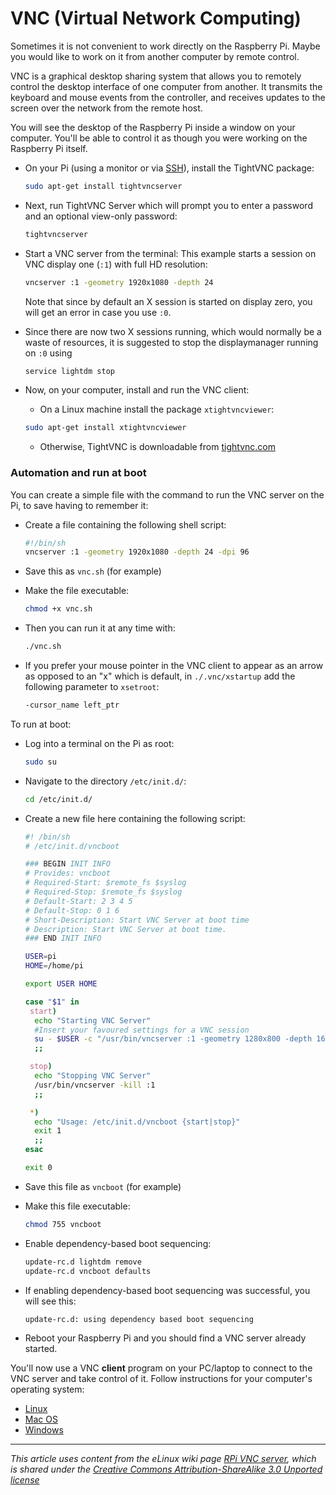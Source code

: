 # VNC (Virtual Network Computing)

Sometimes it is not convenient to work directly on the Raspberry Pi. Maybe you would like to work on it from another computer by remote control.

VNC is a graphical desktop sharing system that allows you to remotely control the desktop interface of one computer from another. It transmits the keyboard and mouse events from the controller, and receives updates to the screen over the network from the remote host.

You will see the desktop of the Raspberry Pi inside a window on your computer. You'll be able to control it as though you were working on the Raspberry Pi itself.

- On your Pi (using a monitor or via [SSH](../ssh/README.md)), install the TightVNC package:

    ```bash
    sudo apt-get install tightvncserver
    ```

- Next, run TightVNC Server which will prompt you to enter a password and an optional view-only password:

    ```bash
    tightvncserver
    ```

- Start a VNC server from the terminal:  This example starts a session on VNC display one (```:1```) with full HD resolution:

    ```bash
    vncserver :1 -geometry 1920x1080 -depth 24
    ```

    Note that since by default an X session is started on display zero, you will get an error in case you use `:0`.

- Since there are now two X sessions running, which would normally be a waste of resources, it is suggested to stop the displaymanager running on ```:0``` using

    ```bash
    service lightdm stop
    ```
    
- Now, on your computer, install and run the VNC client:

    - On a Linux machine install the package `xtightvncviewer`:

    ```bash
    sudo apt-get install xtightvncviewer
    ```

    - Otherwise, TightVNC is downloadable from [tightvnc.com](http://www.tightvnc.com/download.php)

### Automation and run at boot

You can create a simple file with the command to run the VNC server on the Pi, to save having to remember it:

- Create a file containing the following shell script:

    ```bash
    #!/bin/sh
    vncserver :1 -geometry 1920x1080 -depth 24 -dpi 96
    ```

- Save this as `vnc.sh` (for example)

- Make the file executable:

    ```bash
    chmod +x vnc.sh
    ```

- Then you can run it at any time with:

    ```bash
    ./vnc.sh
    ```

- If you prefer your mouse pointer in the VNC client to appear as an arrow as opposed to an "x" which is default, in `./.vnc/xstartup` add the following parameter to `xsetroot`:

    ```bash
    -cursor_name left_ptr
    ```

To run at boot:

- Log into a terminal on the Pi as root:

    ```bash
    sudo su
    ```

- Navigate to the directory `/etc/init.d/`:

    ```bash
    cd /etc/init.d/
    ```

- Create a new file here containing the following script:

    ```bash
    #! /bin/sh
    # /etc/init.d/vncboot
    
    ### BEGIN INIT INFO
    # Provides: vncboot
    # Required-Start: $remote_fs $syslog
    # Required-Stop: $remote_fs $syslog
    # Default-Start: 2 3 4 5
    # Default-Stop: 0 1 6
    # Short-Description: Start VNC Server at boot time
    # Description: Start VNC Server at boot time.
    ### END INIT INFO
    
    USER=pi
    HOME=/home/pi
    
    export USER HOME
    
    case "$1" in
     start)
      echo "Starting VNC Server"
      #Insert your favoured settings for a VNC session
      su - $USER -c "/usr/bin/vncserver :1 -geometry 1280x800 -depth 16 -pixelformat rgb565"
      ;;
    
     stop)
      echo "Stopping VNC Server"
      /usr/bin/vncserver -kill :1
      ;;
    
     *)
      echo "Usage: /etc/init.d/vncboot {start|stop}"
      exit 1
      ;;
    esac
    
    exit 0
    ```

- Save this file as `vncboot` (for example)

- Make this file executable:

    ```bash
    chmod 755 vncboot
    ```

- Enable dependency-based boot sequencing:

    ```bash
    update-rc.d lightdm remove
    update-rc.d vncboot defaults
    ```

- If enabling dependency-based boot sequencing was successful, you will see this:

    ```bash
    update-rc.d: using dependency based boot sequencing
    ```

- Reboot your Raspberry Pi and you should find a VNC server already started.

You'll now use a VNC **client** program on your PC/laptop to connect to the VNC server and take control of it. Follow instructions for your computer's operating system:

- [Linux](linux.md)
- [Mac OS](mac.md)
- [Windows](windows.md)

---

*This article uses content from the eLinux wiki page [RPi VNC server](http://elinux.org/RPi_VNC_Server), which is shared under the [Creative Commons Attribution-ShareAlike 3.0 Unported license](http://creativecommons.org/licenses/by-sa/3.0/)*
